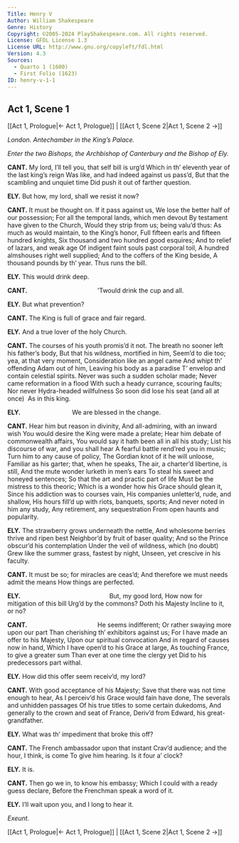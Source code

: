 ```yaml
---
Title: Henry V
Author: William Shakespeare
Genre: History
Copyright: ©2005-2024 PlayShakespeare.com. All rights reserved.
License: GFDL License 1.3
License URL: http://www.gnu.org/copyleft/fdl.html
Version: 4.3
Sources:
  - Quarto 1 (1600)
  - First Folio (1623)
ID: henry-v-1-1
---
```


## Act 1, Scene 1
[[Act 1, Prologue|← Act 1, Prologue]] | [[Act 1, Scene 2|Act 1, Scene 2 →]]

*London. Antechamber in the King’s Palace.*

*Enter the two Bishops, the Archbishop of Canterbury and the Bishop of Ely.*

**CANT.**
My lord, I’ll tell you, that self bill is urg’d
Which in th’ eleventh year of the last king’s reign
Was like, and had indeed against us pass’d,
But that the scambling and unquiet time
Did push it out of farther question.

**ELY.**
But how, my lord, shall we resist it now?

**CANT.**
It must be thought on. If it pass against us,
We lose the better half of our possession;
For all the temporal lands, which men devout
By testament have given to the Church,
Would they strip from us; being valu’d thus:
As much as would maintain, to the King’s honor,
Full fifteen earls and fifteen hundred knights,
Six thousand and two hundred good esquires;
And to relief of lazars, and weak age
Of indigent faint souls past corporal toil,
A hundred almshouses right well supplied;
And to the coffers of the King beside,
A thousand pounds by th’ year. Thus runs the bill.

**ELY.**
This would drink deep.

**CANT.**
           ’Twould drink the cup and all.

**ELY.**
But what prevention?

**CANT.**
The King is full of grace and fair regard.

**ELY.**
And a true lover of the holy Church.

**CANT.**
The courses of his youth promis’d it not.
The breath no sooner left his father’s body,
But that his wildness, mortified in him,
Seem’d to die too; yea, at that very moment,
Consideration like an angel came
And whipt th’ offending Adam out of him,
Leaving his body as a paradise
T’ envelop and contain celestial spirits.
Never was such a sudden scholar made;
Never came reformation in a flood
With such a heady currance, scouring faults;
Nor never Hydra-headed willfulness
So soon did lose his seat (and all at once) 
As in this king.

**ELY.**
        We are blessed in the change.

**CANT.**
Hear him but reason in divinity,
And all-admiring, with an inward wish
You would desire the King were made a prelate;
Hear him debate of commonwealth affairs,
You would say it hath been all in all his study;
List his discourse of war, and you shall hear
A fearful battle rend’red you in music;
Turn him to any cause of policy,
The Gordian knot of it he will unloose,
Familiar as his garter; that, when he speaks,
The air, a charter’d libertine, is still,
And the mute wonder lurketh in men’s ears
To steal his sweet and honeyed sentences;
So that the art and practic part of life
Must be the mistress to this theoric;
Which is a wonder how his Grace should glean it,
Since his addiction was to courses vain,
His companies unletter’d, rude, and shallow,
His hours fill’d up with riots, banquets, sports;
And never noted in him any study,
Any retirement, any sequestration
From open haunts and popularity.

**ELY.**
The strawberry grows underneath the nettle,
And wholesome berries thrive and ripen best
Neighbor’d by fruit of baser quality;
And so the Prince obscur’d his contemplation
Under the veil of wildness, which (no doubt) 
Grew like the summer grass, fastest by night,
Unseen, yet crescive in his faculty.

**CANT.**
It must be so; for miracles are ceas’d;
And therefore we must needs admit the means
How things are perfected.

**ELY.**
              But, my good lord,
How now for mitigation of this bill
Urg’d by the commons? Doth his Majesty
Incline to it, or no?

**CANT.**
           He seems indifferent;
Or rather swaying more upon our part
Than cherishing th’ exhibitors against us;
For I have made an offer to his Majesty,
Upon our spiritual convocation
And in regard of causes now in hand,
Which I have open’d to his Grace at large,
As touching France, to give a greater sum
Than ever at one time the clergy yet
Did to his predecessors part withal.

**ELY.**
How did this offer seem receiv’d, my lord?

**CANT.**
With good acceptance of his Majesty;
Save that there was not time enough to hear,
As I perceiv’d his Grace would fain have done,
The severals and unhidden passages
Of his true titles to some certain dukedoms,
And generally to the crown and seat of France,
Deriv’d from Edward, his great-grandfather.

**ELY.**
What was th’ impediment that broke this off?

**CANT.**
The French ambassador upon that instant
Crav’d audience; and the hour, I think, is come
To give him hearing. Is it four a’ clock?

**ELY.**
It is.

**CANT.**
Then go we in, to know his embassy;
Which I could with a ready guess declare,
Before the Frenchman speak a word of it.

**ELY.**
I’ll wait upon you, and I long to hear it.

*Exeunt.*

[[Act 1, Prologue|← Act 1, Prologue]] | [[Act 1, Scene 2|Act 1, Scene 2 →]]